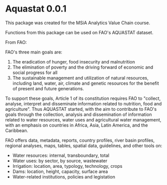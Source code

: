 # Aquastat 0.0.1

This package was created for the MSiA Analytics Value Chain course. 

Functions from this package can be used on FAO's AQUASTAT dataset.

From FAO: 

FAO's three main goals are:
1. The eradication of hunger, food insecurity and malnutrition
2. The elimination of poverty and the driving forward of economic and social progress for all
3. The sustainable management and utilization of natural resources, including land, water, air, climate and genetic resources for the benefit of present and future generations. 

To support these goals, Article 1 of its constitution requires FAO to "collect, analyse, interpret and disseminate information related to nutrition, food and agriculture". Thus AQUASTAT started, with the aim to contribute to FAO's goals through the collection, analysis and dissemination of information related to water resources, water uses and agricultural water management, with an emphasis on countries in Africa, Asia, Latin America, and the Caribbean.

FAO offers data, metadata, reports, country profiles, river basin profiles, regional analyses, maps, tables, spatial data, guidelines, and other tools on:
* Water resources: internal, transboundary, total
* Water uses: by sector, by source, wastewater
* Irrigation: location, area, typology, technology, crops
* Dams: location, height, capacity, surface area
* Water-related institutions, policies and legistation
